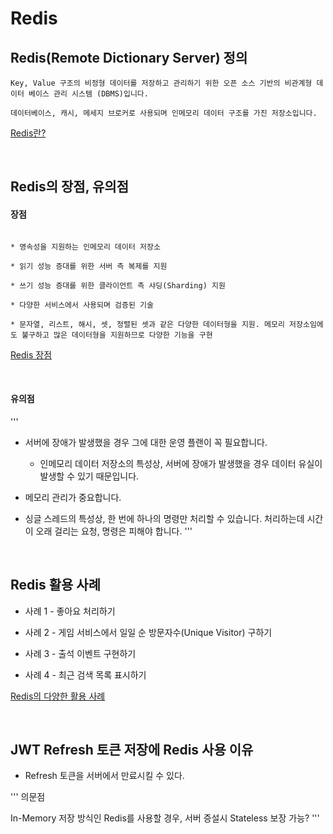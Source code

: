 # Redis

## Redis(Remote Dictionary Server) 정의
```
Key, Value 구조의 비정형 데이터를 저장하고 관리하기 위한 오픈 소스 기반의 비관계형 데이터 베이스 관리 시스템 (DBMS)입니다.

데이터베이스, 캐시, 메세지 브로커로 사용되며 인메모리 데이터 구조를 가진 저장소입니다.
```

[Redis란?](https://wildeveloperetrain.tistory.com/21)

<br/>

## Redis의 장점, 유의점

#### 장점
```

* 영속성을 지원하는 인메모리 데이터 저장소

* 읽기 성능 증대를 위한 서버 측 복제를 지원

* 쓰기 성능 증대를 위한 클라이언트 측 샤딩(Sharding) 지원

* 다양한 서비스에서 사용되며 검증된 기술

* 문자열, 리스트, 해시, 셋, 정렬된 셋과 같은 다양한 데이터형을 지원. 메모리 저장소임에도 불구하고 많은 데이터형을 지원하므로 다양한 기능을 구현
```

[Redis 장점](https://devlog-wjdrbs96.tistory.com/374)

<br/>

#### 유의점
'''
* 서버에 장애가 발생했을 경우 그에 대한 운영 플랜이 꼭 필요합니다.
  - 인메모리 데이터 저장소의 특성상, 서버에 장애가 발생했을 경우 데이터 유실이 발생할 수 있기 때문입니다.

* 메모리 관리가 중요합니다.

* 싱글 스레드의 특성상, 한 번에 하나의 명령만 처리할 수 있습니다. 처리하는데 시간이 오래 걸리는 요청, 명령은 피해야 합니다.
'''

<br/>

## Redis 활용 사례

* 사례 1 - 좋아요 처리하기

* 사례 2 - 게임 서비스에서 일일 순 방문자수(Unique Visitor) 구하기

* 사례 3 - 출석 이벤트 구현하기

* 사례 4 - 최근 검색 목록 표시하기

[Redis의 다양한 활용 사례](https://happyer16.tistory.com/entry/%EB%A0%88%EB%94%94%EC%8A%A4Redis%EC%9D%98-%EB%8B%A4%EC%96%91%ED%95%9C-%ED%99%9C%EC%9A%A9-%EC%82%AC%EB%A1%80)

<br/>

## JWT Refresh 토큰 저장에 Redis 사용 이유

* Refresh 토큰을 서버에서 만료시킬 수 있다.

'''
의문점

In-Memory 저장 방식인 Redis를 사용할 경우, 서버 증설시 Stateless 보장 가능?
'''
